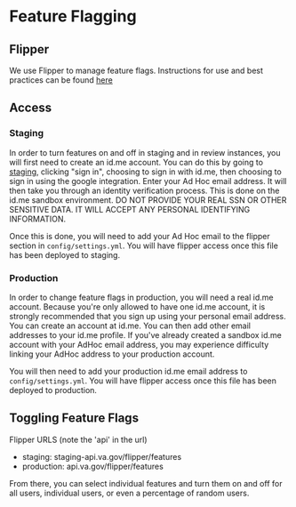 # Feature Flagging

## Flipper

We use Flipper to manage feature flags. Instructions for use and best practices can be found [here](https://depo-platform-documentation.scrollhelp.site/developer-docs/Feature-toggles.1859780873.html)

## Access
### Staging

In order to turn features on and off in staging and in review instances, you will first need to create an id.me account. You can do this by going to [staging](https://staging.va.gov), clicking "sign in", choosing to sign in with id.me, then choosing to sign in using the google integration. Enter your Ad Hoc email address. It will then take you through an identity verification process. This is done on the id.me sandbox environment. DO NOT PROVIDE YOUR REAL SSN OR OTHER SENSITIVE DATA. IT WILL ACCEPT ANY PERSONAL IDENTIFYING INFORMATION.

Once this is done, you will need to add your Ad Hoc email to the flipper section in `config/settings.yml`. You will have flipper access once this file has been deployed to staging.

### Production

In order to change feature flags in production, you will need a real id.me account. Because you're only allowed to have one id.me account, it is strongly recommended that you sign up using your personal email address. You can create an account at id.me. You can then add other email addresses to your id.me profile. If you've already created a sandbox id.me account with your AdHoc email address, you may experience difficulty linking your AdHoc address to your production account.

You will then need to add your production id.me email address to `config/settings.yml`. You will have flipper access once this file has been deployed to production.

## Toggling Feature Flags

Flipper URLS (note the 'api' in the url)

* staging: staging-api.va.gov/flipper/features
* production: api.va.gov/flipper/features

From there, you can select individual features and turn them on and off for all users, individual users, or even a percentage of random users.

